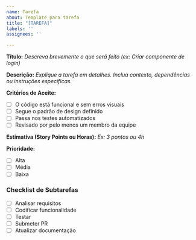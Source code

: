 ```yaml
---
name: Tarefa
about: Template para tarefa
title: "[TAREFA]"
labels: ''
assignees: ''

---
```


**Título:**
_Descreva brevemente o que será feito (ex: Criar componente de login)_

**Descrição:**
_Explique a tarefa em detalhes. Inclua contexto, dependências ou instruções
específicas._

**Critérios de Aceite:**
- [ ] O código está funcional e sem erros visuais
- [ ] Segue o padrão de design definido
- [ ] Passa nos testes automatizados
- [ ] Revisado por pelo menos um membro da equipe

**Estimativa (Story Points ou Horas):**
_Ex: 3 pontos ou 4h_

**Prioridade:**
- [ ] Alta
- [ ] Média
- [ ] Baixa

### Checklist de Subtarefas
- [ ] Analisar requisitos
- [ ] Codificar funcionalidade
- [ ] Testar
- [ ] Submeter PR
- [ ] Atualizar documentação

